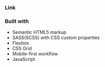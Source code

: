### Link

### Built with

- Semantic HTML5 markup
- SASS(SCSS) with CSS custom properties
- Flexbox
- CSS Grid
- Mobile-first workflow
- JavaScript


